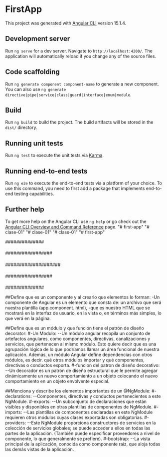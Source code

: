 # FirstApp

This project was generated with [Angular CLI](https://github.com/angular/angular-cli) version 15.1.4.

## Development server

Run `ng serve` for a dev server. Navigate to `http://localhost:4200/`. The application will automatically reload if you change any of the source files.

## Code scaffolding

Run `ng generate component component-name` to generate a new component. You can also use `ng generate directive|pipe|service|class|guard|interface|enum|module`.

## Build

Run `ng build` to build the project. The build artifacts will be stored in the `dist/` directory.

## Running unit tests

Run `ng test` to execute the unit tests via [Karma](https://karma-runner.github.io).

## Running end-to-end tests

Run `ng e2e` to execute the end-to-end tests via a platform of your choice. To use this command, you need to first add a package that implements end-to-end testing capabilities.

## Further help

To get more help on the Angular CLI use `ng help` or go check out the [Angular CLI Overview and Command Reference](https://angular.io/cli) page.
"# first-app" 
"# clase-01" 
"# clase-01" 
"# class-01" 
"# first-app" 

##############
####
#################
####
####################
####
#################
####
##############

##Define que es un componente y al crearlo que elementos lo forman:
  -Un componente de Angular es un elemento que consta de: un archivo que será nuestra plantilla (app.component. html), 
  -que es nuestro HTML que se mostrará en la interfaz de usuario, en la vista o, en términos más simples, lo que verá en la página.
  
##Define que es un módulo y que función tiene el patrón de diseño decorator:
  #-Un Modulo: 
    --Un módulo angular recopila un conjunto de artefactos angulares, como componentes, directivas, canalizaciones y servicios, que pertenecen al mismo módulo.
    Esto quiere decir que es una agrupación lógica de lo que podríamos llamar un área funcional de nuestra aplicación. 
    Además, un módulo Angular define dependencias con otros módulos, es decir. qué otros módulos importar y qué componentes, directivas o conductos exporta.
  #-funcion del patron de diseño decorativo:
    --Un decorador es un patrón de diseño estructural que le permite agregar dinámicamente un nuevo comportamiento a un objeto colocando el nuevo comportamiento 
    en un objeto envolvente especial.
  
##Menciona y describe los elementos importantes de un @NgModule:
  #-declarations: 
    --Componentes, directivas y conductos pertenecientes a este NgModule.
  #-exports: 
    --Un subconjunto de declaraciones que están visibles y disponibles en otras plantillas de componentes de NgModule.
  #-imports: 
    --Las plantillas de componentes declaradas en este NgModule requieren otros módulos cuyas clases exportadas son obligatorias.
  #-providers: 
    --Este NgModule proporciona constructores de servicios en la colección de servicios globales; se puede acceder a ellos en todas las partes de la aplicación.
    (También puede especificar proveedores a nivel de componente, lo que generalmente se prefiere).
  #-bootstrap: 
    --La vista principal de la aplicación, conocida como componente raíz, que aloja todas las demás vistas de la aplicación.
